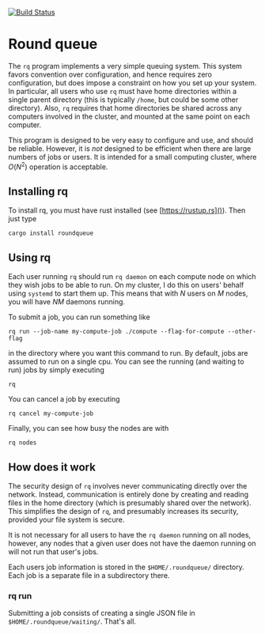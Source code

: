 [![Build Status](https://travis-ci.org/droundy/roundqueue.svg?branch=master)](https://travis-ci.org/droundy/roundqueue)

# Round queue

The `rq` program implements a very simple queuing system.  This system
favors convention over configuration, and hence requires zero
configuration, but does impose a constraint on how you set up your
system.  In particular, all users who use `rq` must have home
directories within a single parent directory (this is typically
`/home`, but could be some other directory).  Also, `rq` requires that
home directories be shared across any computers involved in the
cluster, and mounted at the same point on each computer.

This program is designed to be very easy to configure and use, and
should be reliable.  However, it is *not* designed to be efficient
when there are large numbers of jobs or users.  It is intended for a
small computing cluster, where $O(N^2)$ operation is acceptable.

## Installing rq

To install rq, you must have rust installed (see [https://rustup.rs]()).
Then just type
```
cargo install roundqueue
```

## Using rq

Each user running `rq` should run `rq daemon` on each compute node on
which they wish jobs to be able to run.  On my cluster, I do this on
users' behalf using `systemd` to start them up.  This means that with
$N$ users on $M$ nodes, you will have $NM$ daemons running.

To submit a job, you can run something like

    rq run --job-name my-compute-job ./compute --flag-for-compute --other-flag

in the directory where you want this command to run.  By default, jobs
are assumed to run on a single cpu.  You can see the running (and
waiting to run) jobs by simply executing

    rq

You can cancel a job by executing

    rq cancel my-compute-job

Finally, you can see how busy the nodes are with

    rq nodes

## How does it work

The security design of `rq` involves never communicating directly over
the network.  Instead, communication is entirely done by creating and
reading files in the home directory (which is presumably shared over
the network).  This simplifies the design of `rq`, and presumably
increases its security, provided your file system is secure.

It is not necessary for all users to have the `rq daemon` running on
all nodes, however, any nodes that a given user does not have the
daemon running on will not run that user's jobs.

Each users job information is stored in the `$HOME/.roundqueue/`
directory.  Each job is a separate file in a subdirectory there.

### rq run

Submitting a job consists of creating a single JSON file in
`$HOME/.roundqueue/waiting/`.  That's all.
